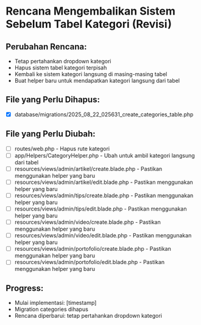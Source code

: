 # Rencana Mengembalikan Sistem Sebelum Tabel Kategori (Revisi)

## Perubahan Rencana:

-   Tetap pertahankan dropdown kategori
-   Hapus sistem tabel kategori terpisah
-   Kembali ke sistem kategori langsung di masing-masing tabel
-   Buat helper baru untuk mendapatkan kategori langsung dari tabel

## File yang Perlu Dihapus:

-   [x] database/migrations/2025_08_22_025631_create_categories_table.php

## File yang Perlu Diubah:

-   [ ] routes/web.php - Hapus rute kategori
-   [ ] app/Helpers/CategoryHelper.php - Ubah untuk ambil kategori langsung dari tabel
-   [ ] resources/views/admin/artikel/create.blade.php - Pastikan menggunakan helper yang baru
-   [ ] resources/views/admin/artikel/edit.blade.php - Pastikan menggunakan helper yang baru
-   [ ] resources/views/admin/tips/create.blade.php - Pastikan menggunakan helper yang baru
-   [ ] resources/views/admin/tips/edit.blade.php - Pastikan menggunakan helper yang baru
-   [ ] resources/views/admin/video/create.blade.php - Pastikan menggunakan helper yang baru
-   [ ] resources/views/admin/video/edit.blade.php - Pastikan menggunakan helper yang baru
-   [ ] resources/views/admin/portofolio/create.blade.php - Pastikan menggunakan helper yang baru
-   [ ] resources/views/admin/portofolio/edit.blade.php - Pastikan menggunakan helper yang baru

## Progress:

-   Mulai implementasi: [timestamp]
-   Migration categories dihapus
-   Rencana diperbarui: tetap pertahankan dropdown kategori
